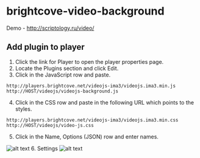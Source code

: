 # brightcove-video-background

Demo - http://scriptology.ru/video/

## Add plugin to player
1. Click the link for Player to open the player properties page.
2. Locate the Plugins section and click Edit.
3. Click in the JavaScript row and paste.
```
http://players.brightcove.net/videojs-ima3/videojs.ima3.min.js
http://HOST/videojs/videojs-background.js
```
4. Click in the CSS row and paste in the following URL which points to the styles.
```
http://players.brightcove.net/videojs-ima3/videojs.ima3.min.css
http://HOST/videojs/video-js.css
```
5. Click in the Name, Options (JSON) row and enter names.
<img src="http://scriptology.ru/video/videojs/screen.png" alt="alt text" title="Title" />
6. Settings
<img src="http://scriptology.ru/video/videojs/screen2.png" alt="alt text" title="Title" />
